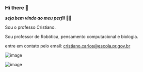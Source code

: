 ### Hi there 👋
***seja bem vindo ao meu perfil*** 👱‍♂️

Sou o professo  Cristiano.


Sou professor de Robótica, pensamento  computacional e biologia.

entre em contato pelo email:
cristiano.carlos@escola.pr.gov.br 



![image](https://github.com/cristianocarlos10/cristianocarlos10/assets/134663680/3ffbef01-398a-4a9d-b05c-d8eb883ff45d)

![image](https://github.com/cristianocarlos10/cristianocarlos10/assets/134663680/2aaded20-717d-4210-aa20-99a1ee60398b)
